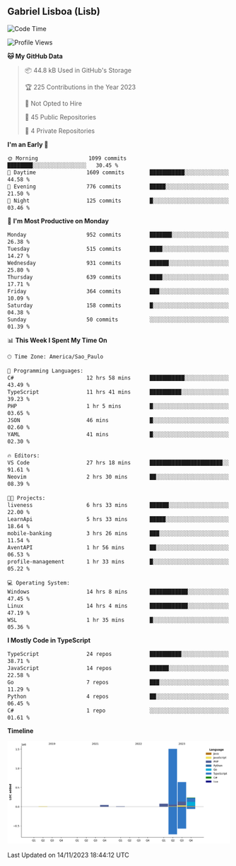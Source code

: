 ## Gabriel Lisboa (Lisb)

<!--START_SECTION:waka-->
![Code Time](http://img.shields.io/badge/Code%20Time-303%20hrs%2050%20mins-blue)

![Profile Views](http://img.shields.io/badge/Profile%20Views-2-blue)

**🐱 My GitHub Data** 

> 📦 44.8 kB Used in GitHub's Storage 
 > 
> 🏆 225 Contributions in the Year 2023
 > 
> 🚫 Not Opted to Hire
 > 
> 📜 45 Public Repositories 
 > 
> 🔑 4 Private Repositories 
 > 
**I'm an Early 🐤** 

```text
🌞 Morning                1099 commits        ████████░░░░░░░░░░░░░░░░░   30.45 % 
🌆 Daytime                1609 commits        ███████████░░░░░░░░░░░░░░   44.58 % 
🌃 Evening                776 commits         █████░░░░░░░░░░░░░░░░░░░░   21.50 % 
🌙 Night                  125 commits         █░░░░░░░░░░░░░░░░░░░░░░░░   03.46 % 
```
📅 **I'm Most Productive on Monday** 

```text
Monday                   952 commits         ███████░░░░░░░░░░░░░░░░░░   26.38 % 
Tuesday                  515 commits         ████░░░░░░░░░░░░░░░░░░░░░   14.27 % 
Wednesday                931 commits         ██████░░░░░░░░░░░░░░░░░░░   25.80 % 
Thursday                 639 commits         ████░░░░░░░░░░░░░░░░░░░░░   17.71 % 
Friday                   364 commits         ███░░░░░░░░░░░░░░░░░░░░░░   10.09 % 
Saturday                 158 commits         █░░░░░░░░░░░░░░░░░░░░░░░░   04.38 % 
Sunday                   50 commits          ░░░░░░░░░░░░░░░░░░░░░░░░░   01.39 % 
```


📊 **This Week I Spent My Time On** 

```text
🕑︎ Time Zone: America/Sao_Paulo

💬 Programming Languages: 
C#                       12 hrs 58 mins      ███████████░░░░░░░░░░░░░░   43.49 % 
TypeScript               11 hrs 41 mins      ██████████░░░░░░░░░░░░░░░   39.23 % 
PHP                      1 hr 5 mins         █░░░░░░░░░░░░░░░░░░░░░░░░   03.65 % 
JSON                     46 mins             █░░░░░░░░░░░░░░░░░░░░░░░░   02.60 % 
YAML                     41 mins             █░░░░░░░░░░░░░░░░░░░░░░░░   02.30 % 

🔥 Editors: 
VS Code                  27 hrs 18 mins      ███████████████████████░░   91.61 % 
Neovim                   2 hrs 30 mins       ██░░░░░░░░░░░░░░░░░░░░░░░   08.39 % 

🐱‍💻 Projects: 
liveness                 6 hrs 33 mins       ██████░░░░░░░░░░░░░░░░░░░   22.00 % 
LearnApi                 5 hrs 33 mins       █████░░░░░░░░░░░░░░░░░░░░   18.64 % 
mobile-banking           3 hrs 26 mins       ███░░░░░░░░░░░░░░░░░░░░░░   11.54 % 
AventAPI                 1 hr 56 mins        ██░░░░░░░░░░░░░░░░░░░░░░░   06.53 % 
profile-management       1 hr 33 mins        █░░░░░░░░░░░░░░░░░░░░░░░░   05.22 % 

💻 Operating System: 
Windows                  14 hrs 8 mins       ████████████░░░░░░░░░░░░░   47.45 % 
Linux                    14 hrs 4 mins       ████████████░░░░░░░░░░░░░   47.19 % 
WSL                      1 hr 35 mins        █░░░░░░░░░░░░░░░░░░░░░░░░   05.36 % 
```

**I Mostly Code in TypeScript** 

```text
TypeScript               24 repos            ██████████░░░░░░░░░░░░░░░   38.71 % 
JavaScript               14 repos            ██████░░░░░░░░░░░░░░░░░░░   22.58 % 
Go                       7 repos             ███░░░░░░░░░░░░░░░░░░░░░░   11.29 % 
Python                   4 repos             ██░░░░░░░░░░░░░░░░░░░░░░░   06.45 % 
C#                       1 repo              ░░░░░░░░░░░░░░░░░░░░░░░░░   01.61 % 
```



**Timeline**

![Lines of Code chart](https://raw.githubusercontent.com/tenlisboa/tenlisboa/main/assets/bar_graph.png)


 Last Updated on 14/11/2023 18:44:12 UTC
<!--END_SECTION:waka-->
